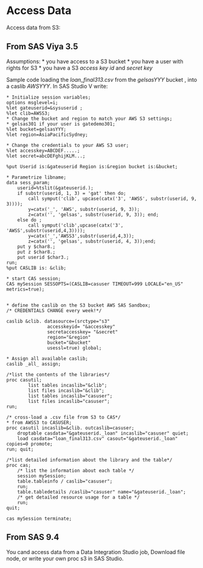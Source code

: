 # Access Data
Access data from S3:
## From SAS Viya 3.5
Assumptions:
    * you have access to a S3 bucket
    * you have a user with rights for S3
    * you have a S3 *access key id* and *secret key*

Sample code loading the *loan_final313.csv* from the *gelsasYYY* bucket , into a caslib *AWSYYY*. 
In SAS Studio V write:
```SAS
* Initialize session variables;
options msglevel=i;
%let gateuserid=&sysuserid ;
%let clib=AWSS3;
* Change the bucket and region to match your AWS S3 settings;
* gelsas301 if your user is gatedemo301;
%let bucket=gelsasYYY; 
%let region=AsiaPacificSydney;

* Change the credentials to your AWS S3 user;
%let accesskey=ABCDEF.....;
%let secret=abcDEFghijKLM...;

%put Userid is:&gateuserid Region is:&region bucket is:&bucket;

* Parametrize libname; 
data sess_param;
	userid=%tslit(&gateuserid.);
	if substr(userid, 1, 3) = 'gat' then do;
		call symput('clib', upcase(catx('3', 'AWSS', substr(userid, 9, 3))));
		y=catx('_', 'AWS', substr(userid, 9, 3));
		z=catx('', 'gelsas', substr(userid, 9, 3)); end;
	else do ;   
		call symput('clib',upcase(catx('3', 'AWSS',substr(userid,4,3))));
		y=catx('_','AWSS3',substr(userid,4,3)); 
		z=catx('', 'gelsas', substr(userid, 4, 3));end; 
	put y $char8.;
	put z $char8.;
	put userid $char3.;
run;
%put CASLIB is: &clib; 

* start CAS session;
CAS mySession SESSOPTS=(CASLIB=casuser TIMEOUT=999 LOCALE="en_US" metrics=true);


* define the caslib on the S3 bucket AWS SAS Sandbox;
/* CREDENTIALS CHANGE every week!*/

caslib &clib. datasource=(srctype="s3"
               accesskeyid= "&accesskey"
               secretaccesskey= "&secret" 
               region="&region"
               bucket="&bucket"
               usessl=true) global;

* Assign all available caslib;
caslib _all_ assign;

/*list the contents of the libraries*/
proc casutil;
        list tables incaslib="&clib";
        list files incaslib="&clib";
        list tables incaslib="casuser";
        list files incaslib="casuser";
run;

/* cross-load a .csv file from S3 to CAS*/
* from AWSS3 to CASUSER;
proc casutil incaslib=&clib. outcaslib=casuser;
    droptable casdata="&gateuserid._loan" incaslib="casuser" quiet;
    load casdata="loan_final313.csv" casout="&gateuserid._loan" copies=0 promote; 
run; quit;

/*list detailed information about the library and the table*/
proc cas;
	/* list the information about each table */
	session mySession;
	table.tableinfo / caslib="casuser";
	run;
	table.tabledetails /caslib="casuser" name="&gateuserid._loan";
	/* get detailed resource usage for a table */
	run;
quit;

cas mySession terminate;
```

## From SAS 9.4
You cand access data from a Data Integration Studio job, Download file node, or write your own proc s3 in SAS Studio.